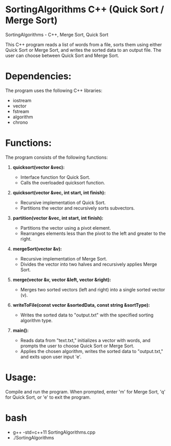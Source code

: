 # SortingAlgorithms C++ (Quick Sort / Merge Sort)

SortingAlgorithms - C++, Merge Sort, Quick Sort

This C++ program reads a list of words from a file, sorts them using either Quick Sort or Merge Sort, and writes the sorted data to an output file. The user can choose between Quick Sort and Merge Sort.

# Dependencies:

The program uses the following C++ libraries:

- iostream
- vector
- fstream
- algorithm
- chrono

# Functions:

The program consists of the following functions:

1. **quicksort(vector<string> &vec):**
   - Interface function for Quick Sort.
   - Calls the overloaded quicksort function.

2. **quicksort(vector<string> &vec, int start, int finish):**
   - Recursive implementation of Quick Sort.
   - Partitions the vector and recursively sorts subvectors.

3. **partition(vector<string> &vec, int start, int finish):**
   - Partitions the vector using a pivot element.
   - Rearranges elements less than the pivot to the left and greater to the right.

4. **mergeSort(vector<string> &v):**
   - Recursive implementation of Merge Sort.
   - Divides the vector into two halves and recursively applies Merge Sort.

5. **merge(vector<string> &v, vector<string> &left, vector<string> &right):**
   - Merges two sorted vectors (left and right) into a single sorted vector (v).

6. **writeToFile(const vector<string> &sortedData, const string &sortType):**
   - Writes the sorted data to "output.txt" with the specified sorting algorithm type.

7. **main():**
   - Reads data from "text.txt," initializes a vector with words, and prompts the user to choose Quick Sort or Merge Sort.
   - Applies the chosen algorithm, writes the sorted data to "output.txt," and exits upon user input 'e'.

# Usage:

Compile and run the program. When prompted, enter 'm' for Merge Sort, 'q' for Quick Sort, or 'e' to exit the program.

# bash

- g++ -std=c++11 SortingAlgorithms.cpp
- ./SortingAlgorithms
